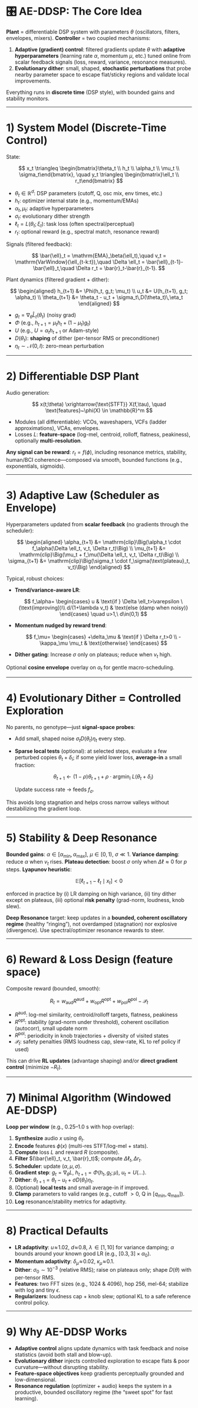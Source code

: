 
# 🎛 AE-DDSP: The Core Idea

**Plant** = differentiable DSP system with parameters $\theta$ (oscillators, filters, envelopes, mixers).
**Controller** = two coupled mechanisms:

1. **Adaptive (gradient) control**: filtered gradients update $\theta$ with **adaptive hyperparameters** (learning rate $\alpha$, momentum $\mu$, etc.) tuned online from scalar feedback signals (loss, reward, variance, resonance measures).
2. **Evolutionary dither**: small, shaped, **stochastic perturbations** that probe nearby parameter space to escape flat/sticky regions and validate local improvements.

Everything runs in **discrete time** (DSP style), with bounded gains and stability monitors.

---

# 1) System Model (Discrete-Time Control)

State:

$$
x_t \triangleq \begin{bmatrix}\theta_t \\ h_t \\ \alpha_t \\ \mu_t \\ \sigma_t\end{bmatrix},
\quad
y_t \triangleq \begin{bmatrix}\ell_t \\ r_t\end{bmatrix}
$$

* $\theta_t \in \mathbb{R}^d$: DSP parameters (cutoff, Q, osc mix, env times, etc.)
* $h_t$: optimizer internal state (e.g., momentum/EMAs)
* $\alpha_t,\mu_t$: adaptive hyperparameters
* $\sigma_t$: evolutionary dither strength
* $\ell_t=L(\theta_t;\xi_t)$: task loss (often spectral/perceptual)
* $r_t$: optional reward (e.g., spectral match, resonance reward)

Signals (filtered feedback):

$$
\bar{\ell}_t = \mathrm{EMA}_\beta(\ell_t),\quad
v_t = \mathrm{VarWindow}(\ell_{t-k:t}),\quad
\Delta \ell_t = \bar{\ell}_{t-1}-\bar{\ell}_t,\quad
\Delta r_t = \bar{r}_t-\bar{r}_{t-1}.
$$

Plant dynamics (filtered gradient + dither):

$$
\begin{aligned}
h_{t+1} &= \Phi(h_t, g_t; \mu_t) \\
u_t &= U(h_{t+1}, g_t; \alpha_t) \\
\theta_{t+1} &= \theta_t - u_t + \sigma_t\,D(\theta_t)\,\eta_t
\end{aligned}
$$

* $g_t=\nabla_\theta \widehat{L}_t(\theta_t)$ (noisy grad)
* $\Phi$ (e.g., $h_{t+1}=\mu_t h_t+(1-\mu_t)g_t$)
* $U$ (e.g., $U=\alpha_t h_{t+1}$ or Adam-style)
* $D(\theta_t)$: **shaping** of dither (per-tensor RMS or preconditioner)
* $\eta_t\sim\mathcal{N}(0,I)$: zero-mean perturbation

---

# 2) Differentiable DSP Plant

Audio generation:

$$
x(t;\theta) \xrightarrow{\text{STFT}} X(f,\tau),
\quad \text{features}~\phi(X) \in \mathbb{R}^m
$$

* Modules (all differentiable): VCOs, waveshapers, VCFs (ladder approximations), VCAs, envelopes.
* Losses $L$: **feature-space** (log-mel, centroid, rolloff, flatness, peakiness), optionally **multi-resolution**.

**Any signal can be reward**: $r_t=f(\phi),$ including resonance metrics, stability, human/BCI coherence—composed via smooth, bounded functions (e.g., exponentials, sigmoids).

---

# 3) Adaptive Law (Scheduler as Envelope)

Hyperparameters updated from **scalar feedback** (no gradients through the scheduler):

$$
\begin{aligned}
\alpha_{t+1} &= \mathrm{clip}\Big(\alpha_t \cdot f_\alpha(\Delta \ell_t, v_t, \Delta r_t)\Big) \\
\mu_{t+1}     &= \mathrm{clip}\Big(\mu_t + f_\mu(\Delta \ell_t, v_t, \Delta r_t)\Big) \\
\sigma_{t+1} &= \mathrm{clip}\Big(\sigma_t \cdot f_\sigma(\text{plateau}_t, v_t)\Big)
\end{aligned}
$$

Typical, robust choices:

* **Trend/variance-aware LR**:

  $$
  f_\alpha=
  \begin{cases}
  u & \text{if } \Delta \ell_t>\varepsilon \ (\text{improving})\\
  d/(1+\lambda v_t) & \text{else (damp when noisy)}
  \end{cases}
  \quad u>1,\ d\in(0,1)
  $$
* **Momentum nudged by reward trend**:

  $$
  f_\mu=
  \begin{cases}
  +\delta_\mu & \text{if } \Delta r_t>0 \\
  -\kappa_\mu \mu_t & \text{otherwise}
  \end{cases}
  $$
* **Dither gating**:
  Increase $\sigma$ only on plateaus; reduce when $v_t$ high.

Optional **cosine envelope** overlay on $\alpha_t$ for gentle macro-scheduling.

---

# 4) Evolutionary Dither = Controlled Exploration

No parents, no genotype—just **signal-space probes**:

* Add small, shaped noise $\sigma_t D(\theta_t)\eta_t$ every step.
* **Sparse local tests** (optional): at selected steps, evaluate a few perturbed copies $\theta_t+\delta_i$; if some yield lower loss, **average-in** a small fraction:

  $$
  \theta_{t+1}\leftarrow (1-\rho)\theta_{t+1} + \rho \cdot \mathrm{argmin}_i~L(\theta_t+\delta_i)
  $$

  Update success rate → feeds $f_\sigma$.

This avoids long stagnation and helps cross narrow valleys without destabilizing the gradient loop.

---

# 5) Stability & Deep Resonance

**Bounded gains**: $\alpha\in[\alpha_{\min},\alpha_{\max}],\ \mu\in[0,1),\ \sigma \ll 1$.
**Variance damping**: reduce $\alpha$ when $v_t$ rises.
**Plateau detection**: boost $\sigma$ only when $\Delta\ell\approx 0$ for $p$ steps.
**Lyapunov heuristic**:

$$
\mathbb{E}[\ell_{t+1}-\ell_t\mid x_t] < 0
$$

enforced in practice by (i) LR damping on high variance, (ii) tiny dither except on plateaus, (iii) optional **risk penalty** (grad-norm, loudness, knob slew).

**Deep Resonance** target: keep updates in a **bounded, coherent oscillatory regime** (healthy “ringing”), not overdamped (stagnation) nor explosive (divergence). Use spectral/optimizer resonance rewards to steer.

---

# 6) Reward & Loss Design (feature space)

Composite reward (bounded, smooth):

$$
R_t = w_\text{aud}R^{\text{aud}} + w_\text{opt}R^{\text{opt}} + w_\text{pol}R^{\text{pol}} - \mathcal{P}_t
$$

* $R^{\text{aud}}$: log-mel similarity, centroid/rolloff targets, flatness, peakiness
* $R^{\text{opt}}$: stability (grad-norm under threshold), coherent oscillation (autocorr), small update norm
* $R^{\text{pol}}$: periodicity in knob trajectories + diversity of visited states
* $\mathcal{P}_t$: safety penalties (RMS loudness cap, slew-rate, KL to ref policy if used)

This can drive **RL updates** (advantage shaping) and/or **direct gradient control** (minimize $-R_t$).

---

# 7) Minimal Algorithm (Windowed AE-DDSP)

**Loop per window** (e.g., 0.25–1.0 s with hop overlap):

1. **Synthesize** audio $x$ using $\theta_t$.
2. **Encode** features $\phi(x)$ (multi-res STFT/log-mel + stats).
3. **Compute** loss $L$ and reward $R$ (composite).
4. **Filter** $(\bar{\ell}_t, v_t, \bar{r}_t)$; compute $\Delta \ell_t, \Delta r_t$.
5. **Scheduler**: update $(\alpha,\mu,\sigma)$.
6. **Gradient step**: $g_t=\nabla_\theta L$, $h_{t+1}=\Phi(h_t,g_t;\mu)$, $u_t=U(...)$.
7. **Dither**: $\theta_{t+1}=\theta_t-u_t+\sigma D(\theta_t)\eta_t$.
8. (Optional) **local tests** and small average-in if improved.
9. **Clamp** parameters to valid ranges (e.g., cutoff $>0$, Q in \[$q_{\min},q_{\max}$]).
10. **Log** resonance/stability metrics for adaptivity.

---

# 8) Practical Defaults

* **LR adaptivity**: $u\!\approx\!1.02,\ d\!\approx\!0.8,\ \lambda\!\in[1,10]$ for variance damping; $\alpha$ bounds around your known good LR (e.g., $[0.3, 3]\times\alpha_0$).
* **Momentum adaptivity**: $\delta_\mu\!\approx\!0.02,\ \kappa_\mu\!\approx\!0.1$.
* **Dither**: $\sigma_0 \sim 10^{-3}$ (relative RMS); raise on plateaus only; shape $D(\theta)$ with per-tensor RMS.
* **Features**: two FFT sizes (e.g., 1024 & 4096), hop 256, mel-64; stabilize with log and tiny $\epsilon$.
* **Regularizers**: loudness cap + knob slew; optional KL to a safe reference control policy.

---

# 9) Why AE-DDSP Works

* **Adaptive control** aligns update dynamics with task feedback and noise statistics (avoid both stall and blow-up).
* **Evolutionary dither** injects controlled exploration to escape flats & poor curvature—without disrupting stability.
* **Feature-space objectives** keep gradients perceptually grounded and low-dimensional.
* **Resonance regulation** (optimizer + audio) keeps the system in a productive, bounded oscillatory regime (the “sweet spot” for fast learning).
